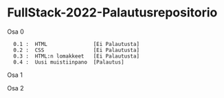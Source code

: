 # FullStack-2022-Palautusrepositorio

Osa   0

      0.1 :  HTML               [Ei Palautusta]
      0.2 :  CSS                [Ei Palautusta]
      0.3 :  HTML:n lomakkeet   [Ei Palautusta]
      0.4 :  Uusi muistiinpano  [Palautus]

Osa   1

Osa   2
